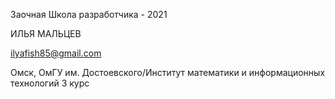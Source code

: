 Заочная Школа разработчика - 2021

ИЛЬЯ МАЛЬЦЕВ

ilyafish85@gmail.com

Омск, ОмГУ им. Достоевского/Институт математики и информационных технологий 3 курс
